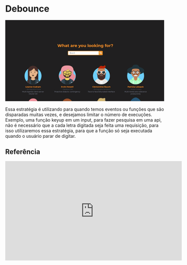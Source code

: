 # Debounce

  ![gif](gif.gif)
  <p>
    Essa estratégia é utilizando para quando temos eventos ou funções que são disparadas muitas vezes, e desejamos limitar o número de execuções.<br/>
    Exemplo, uma função keyup em um input, para fazer pesquisa em uma api, não é necessário que a cada letra digitada seja feita uma requisição, para isso utilizaremos essa estratégia, para que a função só seja executada quando o usuário parar de digitar.
  </p>

## Referência
  <iframe width="560" height="315" src="https://www.youtube.com/embed/OyTPNNIy3pc" title="YouTube video player" frameborder="0" allow="accelerometer; autoplay; clipboard-write; encrypted-media; gyroscope; picture-in-picture" allowfullscreen></iframe>